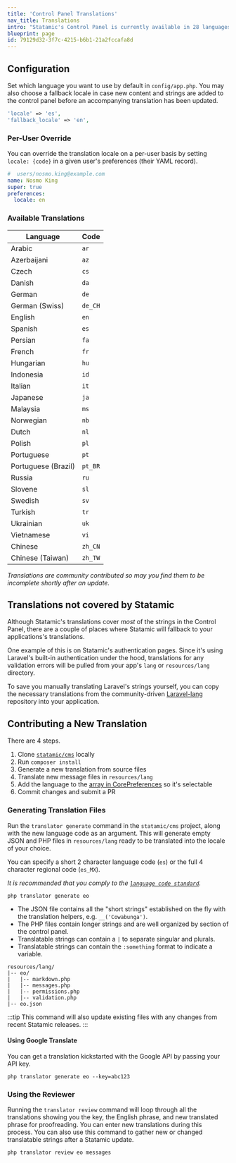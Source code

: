 ```yaml
---
title: 'Control Panel Translations'
nav_title: Translations
intro: "Statamic's Control Panel is currently available in 28 languages. We always welcome new translations!"
blueprint: page
id: 79129d32-3f7c-4215-b6b1-21a2fccafa8d
---
```

## Configuration

Set which language you want to use by default in `config/app.php`. You may also choose a fallback locale in case new content and strings are added to the control panel before an accompanying translation has been updated.

``` php
'locale' => 'es',
'fallback_locale' => 'en',
```

### Per-User Override

You can override the translation locale on a per-user basis by setting `locale: {code}` in a given user's preferences (their YAML record).

``` yaml
#  users/nosmo.king@example.com
name: Nosmo King
super: true
preferences:
  locale: en
```

### Available Translations

| Language            | Code |
|---------------------|------|
| Arabic              | `ar` |
| Azerbaijani         | `az` |
| Czech               | `cs` |
| Danish              | `da` |
| German              | `de` |
| German (Swiss)      | `de_CH` |
| English             | `en` |
| Spanish             | `es` |
| Persian             | `fa` |
| French              | `fr` |
| Hungarian           | `hu` |
| Indonesia           | `id` |
| Italian             | `it` |
| Japanese            | `ja` |
| Malaysia            | `ms` |
| Norwegian           | `nb` |
| Dutch               | `nl` |
| Polish              | `pl` |
| Portuguese          | `pt` |
| Portuguese (Brazil) | `pt_BR` |
| Russia              | `ru` |
| Slovene             | `sl` |
| Swedish             | `sv` |
| Turkish             | `tr` |
| Ukrainian           | `uk` |
| Vietnamese          | `vi` |
| Chinese             | `zh_CN` |
| Chinese (Taiwan)    | `zh_TW` |

_Translations are community contributed so may you find them to be incomplete shortly after an update._

## Translations not covered by Statamic

Although Statamic's translations cover *most* of the strings in the Control Panel, there are a couple of places where Statamic will fallback to your applications's translations.

One example of this is on Statamic's authentication pages. Since it's using Laravel's built-in authentication under the hood, translations for any validation errors will be pulled from your app's `lang` or `resources/lang` directory.

To save you manually translating Laravel's strings yourself, you can copy the necessary translations from the community-driven [Laravel-lang](https://github.com/Laravel-Lang/lang/tree/main/locales) repository into your application.

## Contributing a New Translation

There are 4 steps.

1. Clone [`statamic/cms`](https://github.com/statamic/cms) locally
2. Run `composer install`
3. Generate a new translation from source files
4. Translate new message files in `resources/lang`
5. Add the language to the [array in CorePreferences](https://github.com/statamic/cms/blob/cce7045e3f0ff418ee6e0a982a3830d604c6b64c/src/Preferences/CorePreferences.php#L56-L82) so it's selectable
6. Commit changes and submit a PR

### Generating Translation Files

Run the `translator generate` command in the `statamic/cms` project, along with the new language code as an argument. This will generate empty JSON and PHP files in `resources/lang` ready to be translated into the locale of your choice.

You can specify a short 2 character language code (`es`) or the full 4 character regional code (`es_MX`).

_It is recommended that you comply to the [`language code standard`](https://www.science.co.il/language/Codes.php)._

``` shell
php translator generate eo
```

- The JSON file contains all the "short strings" established on the fly with the translation helpers, e.g. `__('Cowabunga')`.
- The PHP files contain longer strings and are well organized by section of the control panel.
- Translatable strings can contain a `|` to separate singular and plurals.
- Translatable strings can contain the `:something` format to indicate a variable.

``` files theme:serendipity-light
resources/lang/
|-- eo/
|   |-- markdown.php
|   |-- messages.php
|   |-- permissions.php
|   |-- validation.php
|-- eo.json
```

:::tip
This command will also update existing files with any changes from recent Statamic releases.
:::

#### Using Google Translate

You can get a translation kickstarted with the Google API by passing your API key.

``` shell
php translator generate eo --key=abc123
```

### Using the Reviewer

Running the `translator review` command will loop through all the translations showing you the key, the English phrase, and new translated phrase for proofreading. You can enter new translations during this process. You can also use this command to gather new or changed translatable strings after a Statamic update.

``` shell
php translator review eo messages
```
